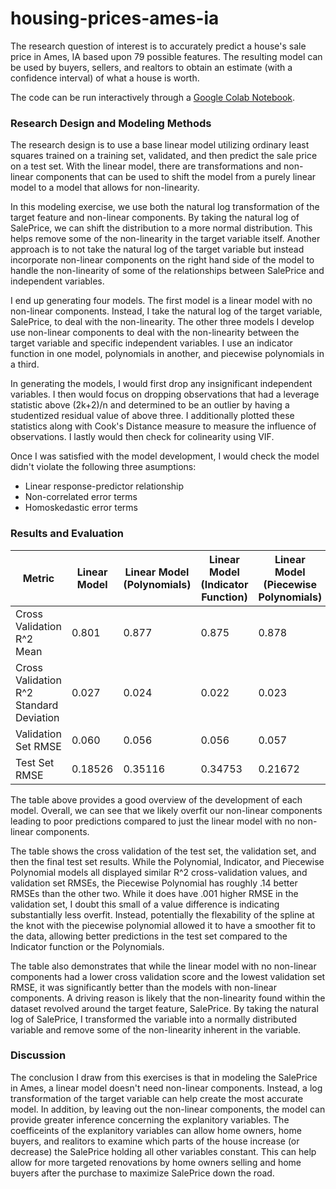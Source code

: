 # housing-prices-ames-ia
The research question of interest is to accurately predict a house's sale price in Ames, IA based upon 79 possible features. The resulting model can be used by buyers, sellers, and realtors to obtain an estimate (with a confidence interval) of what a house is worth.

The code can be run interactively through a [Google Colab Notebook](https://colab.research.google.com/github/jhancuch/housing-prices-ames-ia/blob/main/housing-price-prediction.ipynb).

### Research Design and Modeling Methods
The research design is to use a base linear model utilizing ordinary least squares trained on a training set, validated, and then predict the sale price on a test set. With the linear model, there are transformations and non-linear components that can be used to shift the model from a purely linear model to a model that allows for non-linearity. 

In this modeling exercise, we use both the natural log transformation of the target feature and non-linear components. By taking the natural log of SalePrice, we can shift the distribution to a more normal distribution. This helps remove some of the non-linearity in the target variable itself. Another approach is to not take the natural log of the target variable but instead incorporate non-linear components on the right hand side of the model to handle the non-linearity of some of the relationships between SalePrice and independent variables. 

I end up generating four models. The first model is a linear model with no non-linear components. Instead, I take the natural log of the target variable, SalePrice, to deal with the non-linearity. The other three models I develop use non-linear components to deal with the non-linearity between the target variable and specific independent variables. I use an indicator function in one model, polynomials in another, and piecewise polynomials in a third. 

In generating the models, I would first drop any insignificant independent variables. I then would focus on dropping observations that had a leverage statistic above (2k+2)/n and determined to be an outlier by having a studentized residual value of above three. I additionally plotted these statistics along with Cook's Distance measure to measure the influence of observations. I lastly would then check for colinearity using VIF. 

Once I was satisfied with the model development, I would check the model didn't violate the following three asumptions:
* Linear response-predictor relationship
* Non-correlated error terms
* Homoskedastic error terms

### Results and Evaluation

| Metric | Linear Model | Linear Model (Polynomials) | Linear Model (Indicator Function) | Linear Model (Piecewise Polynomials) |
|---     | ---          | ---                        |---                                |---                                   |
| Cross Validation R^2 Mean | 0.801 | 0.877 | 0.875 | 0.878 |
| Cross Validation R^2 Standard Deviation | 0.027 | 0.024 | 0.022 | 0.023 |
| Validation Set RMSE | 0.060 | 0.056 | 0.056 | 0.057 |
| Test Set RMSE | 0.18526 | 0.35116 | 0.34753 | 0.21672 |

The table above provides a good overview of the development of each model. Overall, we can see that we likely overfit our non-linear components leading to poor predictions compared to just the linear model with no non-linear components. 

The table shows the cross validation of the test set, the validation set, and then the final test set results. While the Polynomial, Indicator, and Piecewise Polynomial models all displayed similar R^2 cross-validation values, and validation set RMSEs, the Piecewise Polynomial has roughly .14 better RMSEs than the other two. While it does have .001 higher RMSE in the validation set, I doubt this small of a value difference is indicating substantially less overfit. Instead, potentially the flexability of the spline at the knot with the piecewise polynomial allowed it to have a smoother fit to the data, allowing better predictions in the test set compared to the Indicator function or the Polynomials. 

The table also demonstrates that while the linear model with no non-linear components had a lower cross validation score and the lowest validation set RMSE, it was significantly better than the models with non-linear components. A driving reason is likely that the non-linearity found within the dataset revolved around the target feature, SalePrice. By taking the natural log of SalePrice, I transformed the variable into a normally distributed variable and remove some of the non-linearity inherent in the variable.

### Discussion
The conclusion I draw from this exercises is that in modeling the SalePrice in Ames, a linear model doesn't need non-linear components. Instead, a log transformation of the target variable can help create the most accurate model. In addition, by leaving out the non-linear components, the model can provide greater inference concerning the explanitory variables. The coefficeints of the explanitory variables can allow home owners, home buyers, and realitors to examine which parts of the house increase (or decrease) the SalePrice holding all other variables constant. This can help allow for more targeted renovations by home owners selling and home buyers after the purchase to maximize SalePrice down the road.
